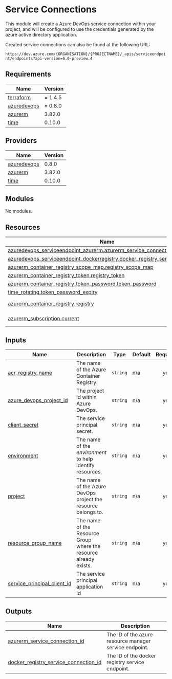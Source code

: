 # Service Connections

This module will create a Azure DevOps service connection within your project, and will be configured
to use the credentials generated by the azure active directory application.

Created service connections can also be found at the following URL:

`https://dev.azure.com/{ORGANISATION}/{PROJECTNAME}/_apis/serviceendpoint/endpoints?api-version=6.0-preview.4`

<!-- BEGINNING OF PRE-COMMIT-TERRAFORM DOCS HOOK --->
## Requirements

| Name | Version |
|------|---------|
| <a name="requirement_terraform"></a> [terraform](#requirement\_terraform) | = 1.4.5 |
| <a name="requirement_azuredevops"></a> [azuredevops](#requirement\_azuredevops) | = 0.8.0 |
| <a name="requirement_azurerm"></a> [azurerm](#requirement\_azurerm) | 3.82.0 |
| <a name="requirement_time"></a> [time](#requirement\_time) | 0.10.0 |

## Providers

| Name | Version |
|------|---------|
| <a name="provider_azuredevops"></a> [azuredevops](#provider\_azuredevops) | 0.8.0 |
| <a name="provider_azurerm"></a> [azurerm](#provider\_azurerm) | 3.82.0 |
| <a name="provider_time"></a> [time](#provider\_time) | 0.10.0 |

## Modules

No modules.

## Resources

| Name | Type |
|------|------|
| [azuredevops_serviceendpoint_azurerm.azurerm_service_connection](https://registry.terraform.io/providers/microsoft/azuredevops/0.8.0/docs/resources/serviceendpoint_azurerm) | resource |
| [azuredevops_serviceendpoint_dockerregistry.docker_registry_service_connection](https://registry.terraform.io/providers/microsoft/azuredevops/0.8.0/docs/resources/serviceendpoint_dockerregistry) | resource |
| [azurerm_container_registry_scope_map.registry_scope_map](https://registry.terraform.io/providers/hashicorp/azurerm/3.82.0/docs/resources/container_registry_scope_map) | resource |
| [azurerm_container_registry_token.registry_token](https://registry.terraform.io/providers/hashicorp/azurerm/3.82.0/docs/resources/container_registry_token) | resource |
| [azurerm_container_registry_token_password.token_password](https://registry.terraform.io/providers/hashicorp/azurerm/3.82.0/docs/resources/container_registry_token_password) | resource |
| [time_rotating.token_password_expiry](https://registry.terraform.io/providers/hashicorp/time/0.10.0/docs/resources/rotating) | resource |
| [azurerm_container_registry.registry](https://registry.terraform.io/providers/hashicorp/azurerm/3.82.0/docs/data-sources/container_registry) | data source |
| [azurerm_subscription.current](https://registry.terraform.io/providers/hashicorp/azurerm/3.82.0/docs/data-sources/subscription) | data source |

## Inputs

| Name | Description | Type | Default | Required |
|------|-------------|------|---------|:--------:|
| <a name="input_acr_registry_name"></a> [acr\_registry\_name](#input\_acr\_registry\_name) | The name of the Azure Container Registry. | `string` | n/a | yes |
| <a name="input_azure_devops_project_id"></a> [azure\_devops\_project\_id](#input\_azure\_devops\_project\_id) | The project id within Azure DevOps. | `string` | n/a | yes |
| <a name="input_client_secret"></a> [client\_secret](#input\_client\_secret) | The service principal secret. | `string` | n/a | yes |
| <a name="input_environment"></a> [environment](#input\_environment) | The name of the _environment_ to help identify resources. | `string` | n/a | yes |
| <a name="input_project"></a> [project](#input\_project) | The name of the Azure DevOps project the resource belongs to. | `string` | n/a | yes |
| <a name="input_resource_group_name"></a> [resource\_group\_name](#input\_resource\_group\_name) | The name of the Resource Group where the resource already exists. | `string` | n/a | yes |
| <a name="input_service_principal_client_id"></a> [service\_principal\_client\_id](#input\_service\_principal\_client\_id) | The service principal application Id | `string` | n/a | yes |

## Outputs

| Name | Description |
|------|-------------|
| <a name="output_azurerm_service_connection_id"></a> [azurerm\_service\_connection\_id](#output\_azurerm\_service\_connection\_id) | The ID of the azure resource manager service endpoint. |
| <a name="output_docker_registry_service_connection_id"></a> [docker\_registry\_service\_connection\_id](#output\_docker\_registry\_service\_connection\_id) | The ID of the docker registry service endpoint. |
<!-- END OF PRE-COMMIT-TERRAFORM DOCS HOOK --->
